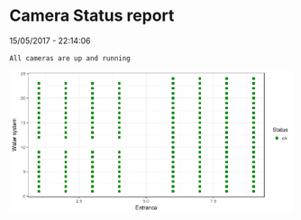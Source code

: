 Camera Status report
================
15/05/2017 - 22:14:06

    All cameras are up and running

![](camreport_files/figure-markdown_github/unnamed-chunk-2-1.png)
